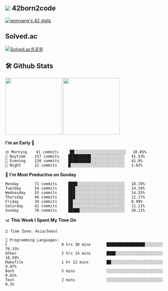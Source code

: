 
## <img src="https://img.shields.io/badge/-000000?style=flat&logo=42&logoColor=white"> 42born2code
[![wonyang's 42 stats](https://badge42.vercel.app/api/v2/cl5nhe5b6007809kydha7ht42/stats?cursusId=21&coalitionId=88)](https://profile.intra.42.fr/users/wonyang)

## Solved.ac
[![Solved.ac프로필](http://mazassumnida.wtf/api/v2/generate_badge?boj=bennyws)](https://solved.ac/bennyws)

## 🛠️ Github Stats
<p>
  <img height="180em" src="https://github-readme-stats-veggie-garden.vercel.app/api?username=gemstoneyang&show_icons=true&include_all_commits=true&bg_color=30,e96443,904e95&title_color=fff&text_color=fff">
  <img height="180em" src="https://github-readme-stats-veggie-garden.vercel.app/api/top-langs/?username=gemstoneyang&layout=compact&bg_color=30,e96443,904e95&title_color=fff&text_color=fff">
</p>

<!--START_SECTION:waka-->
**I'm an Early 🐤** 

```text
🌞 Morning    41 commits     ██░░░░░░░░░░░░░░░░░░░░░░░   10.85% 
🌆 Daytime    157 commits    ██████████░░░░░░░░░░░░░░░   41.53% 
🌃 Evening    158 commits    ██████████░░░░░░░░░░░░░░░   41.8% 
🌙 Night      22 commits     █░░░░░░░░░░░░░░░░░░░░░░░░   5.82%

```
📅 **I'm Most Productive on Sunday** 

```text
Monday       71 commits     ████░░░░░░░░░░░░░░░░░░░░░   18.78% 
Tuesday      54 commits     ███░░░░░░░░░░░░░░░░░░░░░░   14.29% 
Wednesday    55 commits     ███░░░░░░░░░░░░░░░░░░░░░░   14.55% 
Thursday     46 commits     ███░░░░░░░░░░░░░░░░░░░░░░   12.17% 
Friday       34 commits     ██░░░░░░░░░░░░░░░░░░░░░░░   8.99% 
Saturday     42 commits     ██░░░░░░░░░░░░░░░░░░░░░░░   11.11% 
Sunday       76 commits     █████░░░░░░░░░░░░░░░░░░░░   20.11%

```


📊 **This Week I Spent My Time On** 

```text
⌚︎ Time Zone: Asia/Seoul

💬 Programming Languages: 
C                        8 hrs 30 mins       █████████████████░░░░░░░░   70.33% 
Other                    2 hrs 14 mins       ████░░░░░░░░░░░░░░░░░░░░░   18.59% 
Makefile                 1 hr 12 mins        ██░░░░░░░░░░░░░░░░░░░░░░░   9.97% 
Bash                     5 mins              ░░░░░░░░░░░░░░░░░░░░░░░░░   0.82% 
Text                     2 mins              ░░░░░░░░░░░░░░░░░░░░░░░░░   0.3%

```


<!--END_SECTION:waka-->
